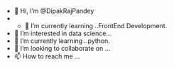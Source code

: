 - 👋 Hi, I’m @DipakRajPandey
- - 🌱 I’m currently learning ..FrontEnd Development.
- 👀 I’m interested in data science...
- 🌱 I’m currently learning ..python.
- 💞️ I’m looking to collaborate on ...
- 📫 How to reach me ...

<!---
DipakRajPandey/DipakRajPandey is a ✨ special ✨ repository because its `README.md` (this file) appears on your GitHub profile.
You can click the Preview link to take a look at your changes.
--->
